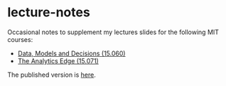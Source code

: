 # lecture-notes

Occasional notes to supplement my lectures slides for the following MIT courses:

* [Data, Models and Decisions (15.060)](https://ocw.mit.edu/courses/sloan-school-of-management/15-060-data-models-and-decisions-fall-2014/)
* [The Analytics Edge (15.071)](https://ocw.mit.edu/courses/sloan-school-of-management/15-071-the-analytics-edge-spring-2017/)

The published version is [here](https://rama100.github.io/lecture-notes/).
